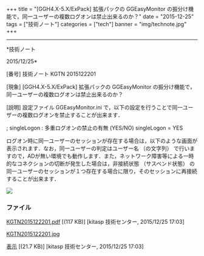 ﻿+++
title = "[GGH4.X-5.X/ExPack] 拡張パックの GGEasyMonitor の振分け機能で，同一ユーザーの複数ログオンは禁止出来るのか？"
date = "2015-12-25"
tags = ["技術ノート"]
categories = ["tech"]
banner = "img/technote.jpg"
+++

-----------------------------------------------------------------------------------------------------------------------------

*技術ノート

2015/12/25*


[番号]
技術ノート KGTN 2015122201

[現象]
[GGH4.X-5.X/ExPack] 拡張パックの GGEasyMonitor
の振分け機能で，同一ユーザーの複数ログオンは禁止出来るのか？

[説明]
設定ファイル GGEasyMonitor.ini
で，以下の設定を行うことで同一ユーザーの複数ログオンを禁止することが出来ます．

; singleLogon : 多重ログオンの禁止の有無 (YES/NO)
singleLogon = YES

ログオン時に同一ユーザーのセッションが存在する場合は，以下のような画面が表示されます．なお，同一ユーザーの判定はユーザー名
（の文字列）
で行いますので，ADが無い環境でも動作します．また，ネットワーク障害等による一時的なコネクションの切断が発生した場合は，非接続状態
（サスペンド状態）
の同一ユーザーのセッションが１つ存在する場合に限り，そのセッションに再接続することが出来ます．

![](http://techreport.kitasp.net/attachments/download/2406/KGTN2015122201.jpg)


### ファイル

 
 


[KGTN2015122201.pdf](http://techreport.kitasp.net/attachments/download/2405/KGTN2015122201.pdf)
 [(117 KB)] [kitasp 技術センター, 2015/12/25
17:03]

[KGTN2015122201.jpg](http://techreport.kitasp.net/attachments/download/2406/KGTN2015122201.jpg)

[表示](http://techreport.kitasp.net/attachments/2406/KGTN2015122201.jpg "表示")
 [(21.7 KB)] [kitasp 技術センター, 2015/12/25
17:03]


 


 

